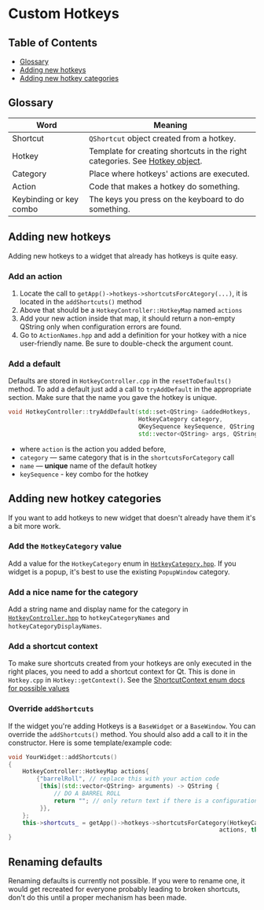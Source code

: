 # Custom Hotkeys

## Table of Contents

- [Glossary](#Glossary)
- [Adding new hotkeys](#Adding_new_hotkeys)
- [Adding new hotkey categories](#Adding_new_hotkey_categories)

## Glossary

| Word                    | Meaning                                                                                   |
| ----------------------- | ----------------------------------------------------------------------------------------- |
| Shortcut                | `QShortcut` object created from a hotkey.                                                 |
| Hotkey                  | Template for creating shortcuts in the right categories. See [Hotkey object][hotkey.hpp]. |
| Category                | Place where hotkeys' actions are executed.                                                |
| Action                  | Code that makes a hotkey do something.                                                    |
| Keybinding or key combo | The keys you press on the keyboard to do something.                                       |

## Adding new hotkeys

Adding new hotkeys to a widget that already has hotkeys is quite easy.

### Add an action

1.  Locate the call to `getApp()->hotkeys->shortcutsForcAtegory(...)`, it is located in the `addShortcuts()` method
2.  Above that should be a `HotkeyController::HotkeyMap` named `actions`
3.  Add your new action inside that map, it should return a non-empty QString only when configuration errors are found.
4.  Go to `ActionNames.hpp` and add a definition for your hotkey with a nice user-friendly name. Be sure to double-check the argument count.

### Add a default

Defaults are stored in `HotkeyController.cpp` in the `resetToDefaults()` method. To add a default just add a call to `tryAddDefault` in the appropriate section. Make sure that the name you gave the hotkey is unique.

```cpp
void HotkeyController::tryAddDefault(std::set<QString> &addedHotkeys,
                                     HotkeyCategory category,
                                     QKeySequence keySequence, QString action,
                                     std::vector<QString> args, QString name)
```

- where `action` is the action you added before,
- `category` — same category that is in the `shortcutsForCategory` call
- `name` — **unique** name of the default hotkey
- `keySequence` - key combo for the hotkey

## Adding new hotkey categories

If you want to add hotkeys to new widget that doesn't already have them it's a bit more work.

### Add the `HotkeyCategory` value

Add a value for the `HotkeyCategory` enum in [`HotkeyCategory.hpp`][hotkeycategory.hpp]. If you widget is a popup, it's best to use the existing `PopupWindow` category.

### Add a nice name for the category

Add a string name and display name for the category in [`HotkeyController.hpp`][hotkeycontroller.hpp] to `hotkeyCategoryNames` and `hotkeyCategoryDisplayNames`.

### Add a shortcut context

To make sure shortcuts created from your hotkeys are only executed in the right places, you need to add a shortcut context for Qt. This is done in `Hotkey.cpp` in `Hotkey::getContext()`.
See the [ShortcutContext enum docs for possible values](https://doc.qt.io/qt-5/qt.html#ShortcutContext-enum)

### Override `addShortcuts`

If the widget you're adding Hotkeys is a `BaseWidget` or a `BaseWindow`. You can override the `addShortcuts()` method. You should also add a call to it in the constructor. Here is some template/example code:

```cpp
void YourWidget::addShortcuts()
{
    HotkeyController::HotkeyMap actions{
        {"barrelRoll", // replace this with your action code
         [this](std::vector<QString> arguments) -> QString {
             // DO A BARREL ROLL
             return ""; // only return text if there is a configuration error.
         }},
    };
    this->shortcuts_ = getApp()->hotkeys->shortcutsForCategory(HotkeyCategory::PopupWindow /* or your category name */,
                                                            actions, this);
}
```

## Renaming defaults

Renaming defaults is currently not possible. If you were to rename one, it would get recreated for everyone probably leading to broken shortcuts, don't do this until a proper mechanism has been made.

<!-- big list of links -->

[actionnames.hpp]: https://github.com/Chatterino/chatterino2/blob/custom_hotkeys/src/controllers/hotkeys/ActionNames.hpp
[hotkey.cpp]: https://github.com/Chatterino/chatterino2/blob/custom_hotkeys/src/controllers/hotkeys/Hotkey.cpp
[hotkey.hpp]: https://github.com/Chatterino/chatterino2/blob/custom_hotkeys/src/controllers/hotkeys/Hotkey.hpp
[hotkeycontroller.cpp]: https://github.com/Chatterino/chatterino2/blob/custom_hotkeys/src/controllers/hotkeys/HotkeyController.cpp
[hotkeycontroller.hpp]: https://github.com/Chatterino/chatterino2/blob/custom_hotkeys/src/controllers/hotkeys/HotkeyController.hpp
[hotkeymodel.cpp]: https://github.com/Chatterino/chatterino2/blob/custom_hotkeys/src/controllers/hotkeys/HotkeyModel.cpp
[hotkeymodel.hpp]: https://github.com/Chatterino/chatterino2/blob/custom_hotkeys/src/controllers/hotkeys/HotkeyModel.hpp
[hotkeycategory.hpp]: https://github.com/Chatterino/chatterino2/blob/custom_hotkeys/src/controllers/hotkeys/HotkeyCategory.hpp
